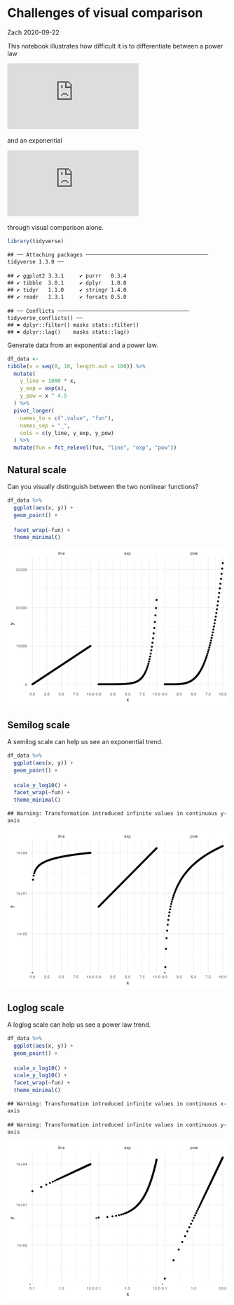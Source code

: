 Challenges of visual comparison
================
Zach
2020-09-22

This notebook illustrates how difficult it is to differentiate between a
power law

  
![y = x^a](https://latex.codecogs.com/png.latex?y%20%3D%20x%5Ea
"y = x^a")  

and an exponential

  
![y =
\\exp(x)](https://latex.codecogs.com/png.latex?y%20%3D%20%5Cexp%28x%29
"y = \\exp(x)")  

through visual comparison
    alone.

``` r
library(tidyverse)
```

    ## ── Attaching packages ─────────────────────────────────────── tidyverse 1.3.0 ──

    ## ✔ ggplot2 3.3.1     ✔ purrr   0.3.4
    ## ✔ tibble  3.0.1     ✔ dplyr   1.0.0
    ## ✔ tidyr   1.1.0     ✔ stringr 1.4.0
    ## ✔ readr   1.3.1     ✔ forcats 0.5.0

    ## ── Conflicts ────────────────────────────────────────── tidyverse_conflicts() ──
    ## ✖ dplyr::filter() masks stats::filter()
    ## ✖ dplyr::lag()    masks stats::lag()

Generate data from an exponential and a power law.

``` r
df_data <-
tibble(x = seq(0, 10, length.out = 100)) %>%
  mutate(
    y_line = 1000 * x,
    y_exp = exp(x),
    y_pow = x ^ 4.5
  ) %>%
  pivot_longer(
    names_to = c(".value", "fun"),
    names_sep = "_",
    cols = c(y_line, y_exp, y_pow)
  ) %>%
  mutate(fun = fct_relevel(fun, "line", "exp", "pow"))
```

## Natural scale

<!-- ------------------------- -->

Can you visually distinguish between the two nonlinear functions?

``` r
df_data %>%
  ggplot(aes(x, y)) +
  geom_point() +

  facet_wrap(~fun) +
  theme_minimal()
```

![](scales-functions_files/figure-gfm/scale-natural-1.png)<!-- -->

## Semilog scale

<!-- ------------------------- -->

A semilog scale can help us see an exponential trend.

``` r
df_data %>%
  ggplot(aes(x, y)) +
  geom_point() +

  scale_y_log10() +
  facet_wrap(~fun) +
  theme_minimal()
```

    ## Warning: Transformation introduced infinite values in continuous y-axis

![](scales-functions_files/figure-gfm/scale-semilog-1.png)<!-- -->

## Loglog scale

<!-- ------------------------- -->

A loglog scale can help us see a power law trend.

``` r
df_data %>%
  ggplot(aes(x, y)) +
  geom_point() +

  scale_x_log10() +
  scale_y_log10() +
  facet_wrap(~fun) +
  theme_minimal()
```

    ## Warning: Transformation introduced infinite values in continuous x-axis

    ## Warning: Transformation introduced infinite values in continuous y-axis

![](scales-functions_files/figure-gfm/scale-loglog-1.png)<!-- -->
